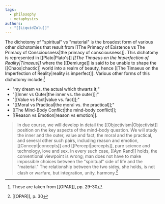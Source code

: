 ```yaml
---
tags:
  - philosophy
  - metaphysics
authors:
  - "[[LiquidZulu]]"
---
```


The dichotomy of "spiritual" vs "material" is the broadest form of various other dichotomies that result from [[The Primacy of Existence vs The Primacy of Consciousness|the primacy of consciousness]]. This dichotomy is represented in [[Plato|Plato's]] *[[The Timaeus on the Imperfection of Reality|Timaeus]]* where the [[Demiurge]] is said to be unable to shape the [[Chaos|chaotic]] world into a realm of beauty, hence [[The Timaeus on the Imperfection of Reality|reality is imperfect]]. Various other forms of this dichotomy include:[^1]
- "my dream vs. the actual which thwarts it;"
- "[[Inner vs Outer|the inner vs. the outer]];"
- "[[Value vs Fact|value vs. fact]];"
- "[[Moral vs Practical|the moral vs. the practical]];"
- [[The Mind-Body Conflict|the mind-body conflict]];
- [[Reason vs Emotion|reason vs emotion]].

>In due course, we will develop in detail the [[Objectivism|Objectivist]] position on the key aspects of the mind-body question. We will study the inner and the outer, value and fact, the moral and the practical, and several other such pairs, including reason and emotion, [[Concept|concepts]] and [[Percept|percepts]], pure science and technology, love and sex. In every such case, [[Ayn Rand]] holds, the conventional viewpoint is wrong; man does not have to make impossible choices between the "spiritual" side of life and the "material." The relationship between the two sides, she holds, is not clash or warfare, but integration, unity, harmony.[^2]

[^1]: These are taken from [[OPAR]], pp. 29-30
[^2]: [[OPAR]], p. 30